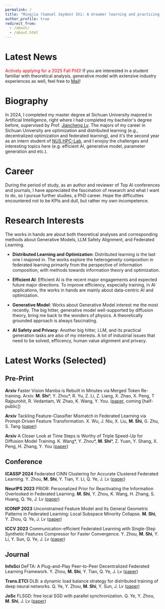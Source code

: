 ```yaml
---
permalink: /
title: "Mingjia (Samuel Jayden) Shi: A dreamer learning and practicing constantly."
author_profile: true
redirect_from: 
  - /about/
  - /about.html
---
```


Latest News
======
<font color="red">Actively applying for a 2025 Fall PhD!</font> If you are interested in a student familiar with theoretical analysis, generative model with extensive industry experiences as well, feel free to [Mail](3101ihs@gmail.com)!

Biography
======
In 2024, I completed my master degree at Sichuan University majored in Artificial Intelligence, right where I had completed my bachelor's degree before, supervised by Prof. [Jiancheng Lv](https://center.dicalab.cn/). The majors of my career in Sichuan University are optimization and distributed learning (e.g., decentralized optimization and federated learning), and it's the second year as an intern student of [NUS HPC-Lab](https://ai.comp.nus.edu.sg/), and I enojoy the challenges and interesting topics here (e.g. efficient AI, generative model, parameter generation and etc.).

Career
======
During the period of study, as an author and reviewer of Top AI conferences and journals, I have appreciated the fascination of research and what I want to do, so I pursue further studies, a PhD career. Hope the difficulties encountered not to be KPIs and dull, but rather my own incompetence.

Research Interests
======
The works in hands are about both theoretical analyses and corresponding methods about Generative Models, LLM Safety Alignment, and Federated Learning.


- **Distributed Learning and Optimization**:
Distributed learning is the last one I majored in. The works explore the heterogeneity composition in federated learning primarily from the perspective of information composition, with methods towards information theory and optimization.

- **Efficient AI**:
Efficient AI is the recent major engagements and expected future major directions. To improve efficiency, especially training, in AI applications, the works in hands are mainly about data-centric AI and optimization.


- **Generative Model**:
Works about Generative Model interest me the most recently. The big hitter, generative model well-supported by diffusion theory, bring me back to the wonders of physics. A theoretically grounded approach is always fascinating.

- **AI Safety and Privacy**:
Another big hitter, LLM, and its practical generation tasks are also of my interests. A lot of industrial issues that need to be solved, effiicency, human value alignment and privacy.

Latest Works (Selected)
======

Pre-Print 
------
**Arxiv** Faster Vision Mamba is Rebuilt in Minutes via Merged Token Re-training. Arxiv. **M. Shi**\*, Y. Zhou*, R. Yu, Z. Li, Z. Liang, X. Zhao, X. Peng, T Rajpurohit, R. Vedantam, W. Zhao, K. Wang, Y. You.
([paper](https://github.com/NUS-HPC-AI-Lab/R-MeeTo), coming \[half-public\])

**Arxiv** Tackling Feature-Classifier Mismatch in Federated Learning via Prompt-Driven Feature Transformation.
X. Wu, J. Niu, X. Liu, **M. Shi**, G. Zhu, S. Tang
([paper](https://arxiv.org/abs/2407.16139))

**Arxiv** A Closer Look at Time Steps is Worthy of Triple Speed-Up for Diffusion Model Training.
K. Wang\*, Y. Zhou\*, **M. Shi**\*, Z. Yuan, Y. Shang, X. Peng, H. Zhang, Y. You
([paper](https://arxiv.org/abs/2405.17403))

Conference
------
**ICASSP 2024** Federated CINN Clustering for Accurate Clustered Federated Learning.
Y. Zhou, **M. Shi**, Y. Tian, Y. Li, Q. Ye, J. Lv
([paper](https://ieeexplore.ieee.org/abstract/document/10447282/))

**NeurIPS 2023** PRIOR: Personalized Prior for Reactivating the Information Overlooked in Federated Learning.
**M. Shi**, Y. Zhou, K. Wang, H. Zhang, S. Huang, Q. Ye, J. Lv
([paper](https://proceedings.neurips.cc/paper_files/paper/2023/hash/5a3674849d6d6d23ac088b9a2552f323-Abstract-Conference.html))

**ICONIP 2023** Unconstrained Feature Model and Its General Geometric Patterns in Federated Learning: Local Subspace Minority Collapse.
**M. Shi**, Y. Zhou, Q. Ye, J. Lv
([paper](https://link.springer.com/chapter/10.1007/978-981-99-8132-8_34))

**ICCV 2023** Communication-efficient Federated Learning with Single-Step Synthetic Features Compressor for Faster Convergence.
Y. Zhou, **M. Shi**, Y. Li, Y. Sun, Q. Ye, J. Lv
([paper](https://openaccess.thecvf.com/content/ICCV2023/html/Zhou_Communication-efficient_Federated_Learning_with_Single-Step_Synthetic_Features_Compressor_for_Faster_ICCV_2023_paper.html))



Journal
------
**InfoSci** DeFTA: A Plug-and-Play Peer-to-Peer Decentralized Federated Learning Framework.
Y. Zhou, **M. Shi**, Y. Tian, Q. Ye, J. Lv
([paper](https://www.sciencedirect.com/science/article/pii/S002002552400495X))

**Trans.ETCI** DLB: a dynamic load balance strategy for distributed training of deep neural networks.
Q. Ye, Y. Zhou, **M. Shi**, Y. Sun, J. Lv
([paper](https://ieeexplore.ieee.org/abstract/document/9960865/))

**JoSc** FLSGD: free local SGD with parallel synchronization.
Q. Ye, Y. Zhou, **M. Shi**, J. Lv
([paper](https://link.springer.com/article/10.1007/s11227-021-04267-5))